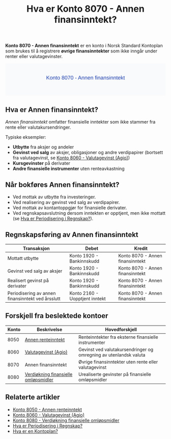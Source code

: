 ﻿---
title: "Hva er Konto 8070 - Annen finansinntekt?"
meta_title: "8070-annen-finansinntekt"
meta_description: '**Konto 8070 - Annen finansinntekt** er en konto i Norsk Standard Kontoplan som brukes til å registrere **øvrige finansinntekter** som ikke inngår under rent...'
slug: 8070-annen-finansinntekt
type: blog
layout: pages/single
---

**Konto 8070 - Annen finansinntekt** er en konto i Norsk Standard Kontoplan som brukes til å registrere **øvrige finansinntekter** som ikke inngår under renter eller valutagevinster.

![Illustrasjon av konto 8070 Annen finansinntekt](8070-annen-finansinntekt-image.svg)

## Hva er Annen finansinntekt?

*Annen finansinntekt* omfatter finansielle inntekter som ikke stammer fra rente eller valutakursendringer.

Typiske eksempler:
* **Utbytte** fra aksjer og andeler
* **Gevinst ved salg** av aksjer, obligasjoner og andre verdipapirer (bortsett fra valutagevinst, se [Konto 8060 - Valutagevinst (Agio)](/blogs/kontoplan/8060-valutagevinst-agio "Konto 8060 - Valutagevinst (Agio): Guide til valutagevinst i norsk regnskap"))
* **Kursgevinster** på derivater
* **Andre finansielle instrumenter** uten renteavkastning

## Når bokføres Annen finansinntekt?

* Ved mottak av utbytte fra investeringer.
* Ved realisering av gevinst ved salg av verdipapirer.
* Ved mottak av kontantoppgjør for finansielle derivater.
* Ved regnskapsavslutning dersom inntekten er opptjent, men ikke mottatt (se [Hva er Periodisering i Regnskap?](/blogs/regnskap/hva-er-periodisering "Hva er Periodisering i Regnskap? Guide til periodisering av kostnader og inntekter")).

## Regnskapsføring av Annen finansinntekt

| Transaksjon                                            | Debet                         | Kredit                             |
|--------------------------------------------------------|-------------------------------|------------------------------------|
| Mottatt utbytte                                        | Konto 1920 - Bankinnskudd     | Konto 8070 - Annen finansinntekt   |
| Gevinst ved salg av aksjer                              | Konto 1920 - Bankinnskudd     | Konto 8070 - Annen finansinntekt   |
| Realisert gevinst på derivater                         | Konto 1920 - Bankinnskudd     | Konto 8070 - Annen finansinntekt   |
| Periodisering av annen finansinntekt ved årsslutt       | Konto 2160 - Uopptjent inntekt | Konto 8070 - Annen finansinntekt   |

## Forskjell fra beslektede kontoer

| Konto | Beskrivelse                                                                 | Hovedforskjell                                               |
|-------|-----------------------------------------------------------------------------|-------------------------------------------------------------|
| 8050  | [Annen renteinntekt](/blogs/kontoplan/8050-annen-renteinntekt "Konto 8050 - Annen renteinntekt: Regnskapsføring av annen renteinntekt")           | Renteinntekter fra eksterne finansielle instrumenter      |
| 8060  | [Valutagevinst (Agio)](/blogs/kontoplan/8060-valutagevinst-agio "Konto 8060 - Valutagevinst (Agio): Guide til valutagevinst i norsk regnskap") | Gevinst ved valutakursendringer og omregning av utenlandsk valuta |
| 8070  | Annen finansinntekt                                                           | Øvrige finansinntekter uten rente eller valutagevinst       |
| 8080  | [Verdiøkning finansielle omløpsmidler](/blogs/kontoplan/8080-verdiokning-finansielle-omlopsmidler "Konto 8080 - Verdiøkning finansielle omløpsmidler: Regnskapsføring av verdiøkning i finansielle omløpsmidler") | Urealiserte gevinster på finansielle omløpsmidler |

## Relaterte artikler

* [Konto 8050 - Annen renteinntekt](/blogs/kontoplan/8050-annen-renteinntekt "Konto 8050 - Annen renteinntekt: Regnskapsføring av annen renteinntekt")
* [Konto 8060 - Valutagevinst (Agio)](/blogs/kontoplan/8060-valutagevinst-agio "Konto 8060 - Valutagevinst (Agio): Guide til valutagevinst i norsk regnskap")
* [Konto 8080 - Verdiøkning finansielle omløpsmidler](/blogs/kontoplan/8080-verdiokning-finansielle-omlopsmidler "Konto 8080 - Verdiøkning finansielle omløpsmidler: Regnskapsføring av verdiøkning i finansielle omløpsmidler")
* [Hva er Periodisering i Regnskap?](/blogs/regnskap/hva-er-periodisering "Hva er Periodisering i Regnskap? Guide til periodisering av kostnader og inntekter")
* [Hva er en Kontoplan?](/blogs/regnskap/hva-er-kontoplan "Hva er en Kontoplan? Komplett Guide til Kontoplaner i Norsk Regnskap")






